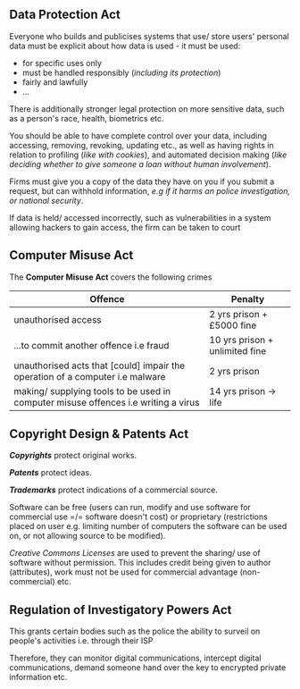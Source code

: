 ## Data Protection Act

Everyone who builds and publicises systems that use/ store users' personal data must be explicit about how data is used - it must be used:

* for specific uses only
* must be handled responsibly (*including its protection*)
* fairly and lawfully
* ...

There is additionally stronger legal protection on more sensitive data, such as a person's race, health, biometrics etc.

You should be able to have complete control over your data, including accessing, removing, revoking, updating etc., as well as having rights in relation to profiling (*like with cookies*), and automated decision making (*like deciding whether to give someone a loan without human involvement*).

Firms must give you a copy of the data they have on you if you submit a request, but can withhold information, *e.g if it harms an police investigation, or national security*.

If data is held/ accessed incorrectly, such as vulnerabilities in a system allowing hackers to gain access, the firm can be taken to court

## Computer Misuse Act

The **Computer Misuse Act** covers the following crimes

| Offence                                                                            | Penalty                        |
| ---------------------------------------------------------------------------------- | ------------------------------ |
| unauthorised access                                                                | 2 yrs prison + £5000 fine      |
| ...to commit another offence i.e fraud                                             | 10 yrs prison + unlimited fine |
| unauthorised acts that \[could] impair the operation of a computer i.e malware     | 2 yrs prison                   |
| making/ supplying tools to be used in computer misuse offences i.e writing a virus | 14 yrs prison -> life          |

## Copyright Design & Patents Act

***Copyrights*** protect original works.

***Patents*** protect ideas.

***Trademarks*** protect indications of a commercial source.

Software can be free (users can run, modify and use software for commercial use =/= software doesn't cost) or proprietary (restrictions placed on user e.g. limiting number of computers the software can be used on, or not allowing source to be modified).

*Creative Commons Licenses* are used to prevent the sharing/ use of software without permission. This includes credit being given to author (attributes), work must not be used for commercial advantage (non-commercial) etc.



## Regulation of Investigatory Powers Act

This grants certain bodies such as the police the ability to surveil on people's activities i.e. through their ISP

Therefore, they can monitor digital communications, intercept digital communications, demand someone hand over the key to encrypted private information etc.